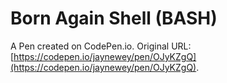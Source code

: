 # Born Again Shell (BASH)

A Pen created on CodePen.io. Original URL: [https://codepen.io/jaynewey/pen/OJyKZgQ](https://codepen.io/jaynewey/pen/OJyKZgQ).


